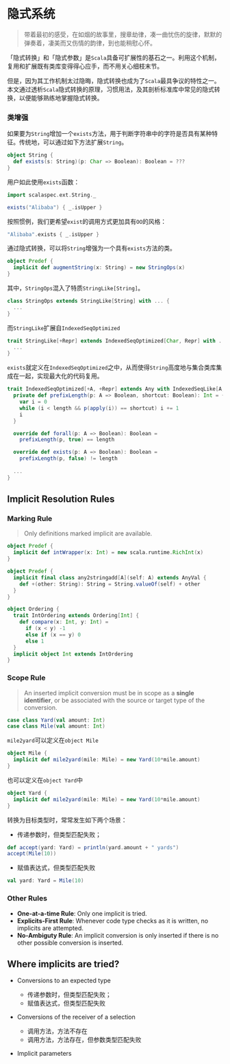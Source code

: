 # 隐式系统

> 带着最初的感受，在如烟的故事里，搜章劫律，凑一曲忧伤的旋律，默默的弹奏着，凄美而又伤情的韵律，到也能稍慰心怀。

「隐式转换」和「隐式参数」是`Scala`具备可扩展性的基石之一。利用这个机制，复用和扩展既有类库变得得心应手，而不用关心细枝末节。

但是，因为其工作机制太过隐晦，隐式转换也成为了`Scala`最具争议的特性之一。本文通过透析`Scala`隐式转换的原理，习惯用法，及其剖析标准库中常见的隐式转换，以便能够熟练地掌握隐式转换。

### 类增强

如果要为`String`增加一个`exists`方法，用于判断字符串中的字符是否具有某种特征。传统地，可以通过如下方法扩展`String`。

```scala
object String {
  def exists(s: String)(p: Char => Boolean): Boolean = ???
}
```

用户如此使用`exists`函数：

```scala
import scalaspec.ext.String._

exists("Alibaba") { _.isUpper }
```

按照惯例，我们更希望`exist`的调用方式更加具有`OO`的风格：

```scala
"Alibaba".exists { _.isUpper }
```

通过隐式转换，可以将`String`增强为一个具有`exists`方法的类。

```scala
object Predef {
  implicit def augmentString(x: String) = new StringOps(x)
}
```

其中，`StringOps`混入了特质`StringLike[String]`。

```scala
class StringOps extends StringLike[String] with ... {
  ...
}
```

而`StringLike`扩展自`IndexedSeqOptimized`

```scala
trait StringLike[+Repr] extends IndexedSeqOptimized[Char, Repr] with ... {
  ...
}
```

`exists`就定义在`IndexedSeqOptimized`之中，从而使得`String`高度地与集合类库集成在一起，实现最大化的代码复用。

```scala
trait IndexedSeqOptimized[+A, +Repr] extends Any with IndexedSeqLike[A, Repr] {
  private def prefixLength(p: A => Boolean, shortcut: Boolean): Int = {
    var i = 0
    while (i < length && p(apply(i)) == shortcut) i += 1
    i
  }

  override def forall(p: A => Boolean): Boolean = 
    prefixLength(p, true) == length

  override def exists(p: A => Boolean): Boolean = 
    prefixLength(p, false) != length
   
  ...
}
```

## Implicit Resolution Rules

### Marking Rule

> Only definitions marked implicit are available.

```scala
object Predef {
  implicit def intWrapper(x: Int) = new scala.runtime.RichInt(x)
}
```

```scala
object Predef {
  implicit final class any2stringadd[A](self: A) extends AnyVal {
    def +(other: String): String = String.valueOf(self) + other
  }
}
```

```scala
object Ordering {
  trait IntOrdering extends Ordering[Int] {
    def compare(x: Int, y: Int) =
      if (x < y) -1
      else if (x == y) 0
      else 1
  }
  implicit object Int extends IntOrdering
}
```

### Scope Rule

> An inserted implicit conversion must be in scope as a **single identifier**, or be associated with the source or target type of the conversion.

```scala
case class Yard(val amount: Int)
case class Mile(val amount: Int)
```

`mile2yard`可以定义在`object Mile`

```scala
object Mile {
  implicit def mile2yard(mile: Mile) = new Yard(10*mile.amount)
}
```

也可以定义在`object Yard`中

```scala
object Yard {
  implicit def mile2yard(mile: Mile) = new Yard(10*mile.amount)
}
```

转换为目标类型时，常常发生如下两个场景：

- 传递参数时，但类型匹配失败；

```scala
def accept(yard: Yard) = println(yard.amount + " yards")
accept(Mile(10))
```

- 赋值表达式，但类型匹配失败

```scala
val yard: Yard = Mile(10)
```

### Other Rules

- **One-at-a-time Rule**: Only one implicit is tried.
- **Explicits-First Rule**: Whenever code type checks as it is written, no implicits are attempted.
- **No-Ambiguty Rule**: An implicit conversion is only inserted if there is no other possible conversion is inserted.

## Where implicits are tried?

- Conversions to an expected type
  - 传递参数时，但类型匹配失败；
  - 赋值表达式，但类型匹配失败

- Conversions of the receiver of a selection
  - 调用方法，方法不存在
  - 调用方法，方法存在，但参数类型匹配失败

- Implicit parameters

